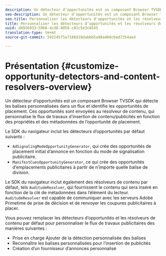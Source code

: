 ```yaml
---
description: Un détecteur d’opportunités est un composant Browser TVSDK qui détecte les balises personnalisées dans un flux et identifie les opportunités de placement. Ces opportunités sont envoyées au résolveur de contenu, qui personnalise le flux de travaux d’insertion de contenu/publicités en fonction des propriétés et des métadonnées de l’opportunité de placement.
seo-description: Un détecteur d’opportunités est un composant Browser TVSDK qui détecte les balises personnalisées dans un flux et identifie les opportunités de placement. Ces opportunités sont envoyées au résolveur de contenu, qui personnalise le flux de travaux d’insertion de contenu/publicités en fonction des propriétés et des métadonnées de l’opportunité de placement.
seo-title: Personnaliser les détecteurs d'opportunités et les résolveurs de contenu
title: Personnaliser les détecteurs d'opportunités et les résolveurs de contenu
uuid: d4926933-5966-4cd8-8050-c81c5e3c8545
translation-type: tm+mt
source-git-commit: 592245f5a7186d18dabbb5a98a468cbed7354aed

---
```



# Présentation {#customize-opportunity-detectors-and-content-resolvers-overview}

Un détecteur d’opportunités est un composant Browser TVSDK qui détecte les balises personnalisées dans un flux et identifie les opportunités de placement. Ces opportunités sont envoyées au résolveur de contenu, qui personnalise le flux de travaux d’insertion de contenu/publicités en fonction des propriétés et des métadonnées de l’opportunité de placement.

Le SDK du navigateur inclut les détecteurs d’opportunités par défaut suivants :

* `AdSignalingModeOpportunityGenerator`, qui crée des opportunités de placement initial d’annonce en fonction du mode de signalisation publicitaire.
* `ManifestCuesOpportunityGenerator`, ce qui crée des opportunités d’emplacements publicitaires à partir de n’importe quelle balise de division.

Le SDK du navigateur inclut également des résolveurs de contenu par défaut, tels `AuditudeResolver`, qui fournissent le contenu qui sera inséré en fonction de la clé de métadonnées dans l’élément du lecteur. `AuditudeResolver` est capable de communiquer avec les serveurs Adobe Primetime de prise de décision et de renvoyer les coupures publicitaires à placer.

Vous pouvez remplacer les détecteurs d’opportunités et les résolveurs de contenu par défaut pour personnaliser le flux de travaux publicitaires des manières suivantes :

* Prise en charge Ajouter de la détection personnalisée des balises
* Reconnaître les balises personnalisées pour l’insertion de publicités
* Création d’un fournisseur d’annonces personnalisé

